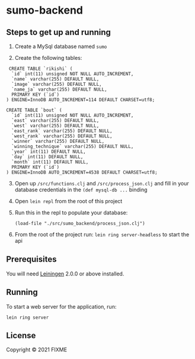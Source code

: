 # sumo-backend

## Steps to get up and running

1. Create a MySql database named `sumo`

2. Create the following tables:

```
 CREATE TABLE `rikishi` (
  `id` int(11) unsigned NOT NULL AUTO_INCREMENT,
  `name` varchar(255) DEFAULT NULL,
  `image` varchar(255) DEFAULT NULL,
  `name_ja` varchar(255) DEFAULT NULL,
  PRIMARY KEY (`id`)
) ENGINE=InnoDB AUTO_INCREMENT=114 DEFAULT CHARSET=utf8;
```

```
CREATE TABLE `bout` (
  `id` int(11) unsigned NOT NULL AUTO_INCREMENT,
  `east` varchar(255) DEFAULT NULL,
  `west` varchar(255) DEFAULT NULL,
  `east_rank` varchar(255) DEFAULT NULL,
  `west_rank` varchar(255) DEFAULT NULL,
  `winner` varchar(255) DEFAULT NULL,
  `winning_technique` varchar(255) DEFAULT NULL,
  `year` int(11) DEFAULT NULL,
  `day` int(11) DEFAULT NULL,
  `month` int(11) DEFAULT NULL,
  PRIMARY KEY (`id`)
) ENGINE=InnoDB AUTO_INCREMENT=4538 DEFAULT CHARSET=utf8;
```
3. Open up `/src/functions.clj` and `/src/process_json.clj` 
   and fill in your database credentials in the
   `(def mysql-db ...` binding

3. Open `lein repl` from the root of this project

4. Run this in the repl to populate your database:
   ```
   (load-file "./src/sumo_backend/process_json.clj")
   ```

5. From the root of the project run: `lein ring server-headless`
   to start the api

## Prerequisites

You will need [Leiningen][] 2.0.0 or above installed.

[leiningen]: https://github.com/technomancy/leiningen

## Running

To start a web server for the application, run:

    lein ring server

## License

Copyright © 2021 FIXME
